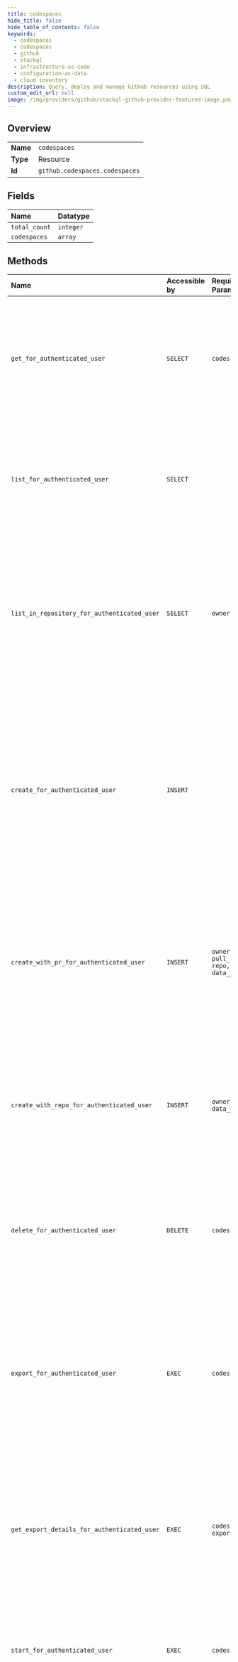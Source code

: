 ```yaml
---
title: codespaces
hide_title: false
hide_table_of_contents: false
keywords:
  - codespaces
  - codespaces
  - github    
  - stackql
  - infrastructure-as-code
  - configuration-as-data
  - cloud inventory
description: Query, deploy and manage GitHub resources using SQL
custom_edit_url: null
image: /img/providers/github/stackql-github-provider-featured-image.png
---
```

  
    

## Overview
<table><tbody>
<tr><td><b>Name</b></td><td><code>codespaces</code></td></tr>
<tr><td><b>Type</b></td><td>Resource</td></tr>
<tr><td><b>Id</b></td><td><code>github.codespaces.codespaces</code></td></tr>
</tbody></table>

## Fields
| Name | Datatype |
|:-----|:---------|
| `total_count` | `integer` |
| `codespaces` | `array` |
## Methods
| Name | Accessible by | Required Params | Description |
|:-----|:--------------|:----------------|:------------|
| `get_for_authenticated_user` | `SELECT` | `codespace_name` | Gets information about a user's codespace.<br /><br />You must authenticate using an access token with the `codespace` scope to use this endpoint. |
| `list_for_authenticated_user` | `SELECT` |  | Lists the authenticated user's codespaces.<br /><br />You must authenticate using an access token with the `codespace` scope to use this endpoint. |
| `list_in_repository_for_authenticated_user` | `SELECT` | `owner, repo` | Lists the codespaces associated to a specified repository and the authenticated user.<br /><br />You must authenticate using an access token with the `codespace` scope to use this endpoint. |
| `create_for_authenticated_user` | `INSERT` |  | Creates a new codespace, owned by the authenticated user.<br /><br />This endpoint requires either a `repository_id` OR a `pull_request` but not both.<br /><br />You must authenticate using an access token with the `codespace` scope to use this endpoint. |
| `create_with_pr_for_authenticated_user` | `INSERT` | `owner, pull_number, repo, data__location` | Creates a codespace owned by the authenticated user for the specified pull request.<br /><br />You must authenticate using an access token with the `codespace` scope to use this endpoint. |
| `create_with_repo_for_authenticated_user` | `INSERT` | `owner, repo, data__location` | Creates a codespace owned by the authenticated user in the specified repository.<br /><br />You must authenticate using an access token with the `codespace` scope to use this endpoint. |
| `delete_for_authenticated_user` | `DELETE` | `codespace_name` | Deletes a user's codespace.<br /><br />You must authenticate using an access token with the `codespace` scope to use this endpoint. |
| `export_for_authenticated_user` | `EXEC` | `codespace_name` | Triggers an export of the specified codespace and returns a URL and ID where the status of the export can be monitored.<br /><br />You must authenticate using a personal access token with the `codespace` scope to use this endpoint. |
| `get_export_details_for_authenticated_user` | `EXEC` | `codespace_name, export_id` | Gets information about an export of a codespace.<br /><br />You must authenticate using a personal access token with the `codespace` scope to use this endpoint. |
| `start_for_authenticated_user` | `EXEC` | `codespace_name` | Starts a user's codespace.<br /><br />You must authenticate using an access token with the `codespace` scope to use this endpoint. |
| `stop_for_authenticated_user` | `EXEC` | `codespace_name` | Stops a user's codespace.<br /><br />You must authenticate using an access token with the `codespace` scope to use this endpoint. |
| `update_for_authenticated_user` | `EXEC` | `codespace_name` | Updates a codespace owned by the authenticated user. Currently only the codespace's machine type and recent folders can be modified using this endpoint.<br /><br />If you specify a new machine type it will be applied the next time your codespace is started.<br /><br />You must authenticate using an access token with the `codespace` scope to use this endpoint. |
